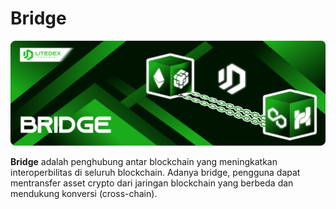 # Bridge

![](../.gitbook/assets/19.-bridge%20%281%29.svg)

**Bridge** adalah penghubung antar blockchain yang meningkatkan interoperbilitas di seluruh blockchain. Adanya bridge, pengguna dapat mentransfer asset crypto dari jaringan blockchain yang berbeda dan mendukung konversi \(cross-chain\).

